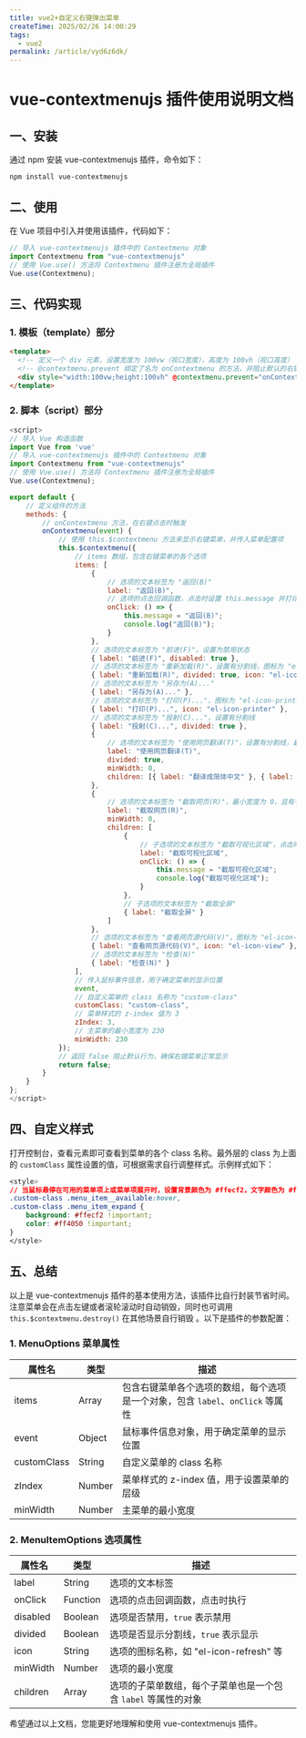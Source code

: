 ```yaml
---
title: vue2+自定义右键弹出菜单
createTime: 2025/02/26 14:00:29
tags:
  - vue2
permalink: /article/vyd6z6dk/
---
```

# vue-contextmenujs 插件使用说明文档

## 一、安装
通过 npm 安装 vue-contextmenujs 插件，命令如下：
```
npm install vue-contextmenujs
```

## 二、使用
在 Vue 项目中引入并使用该插件，代码如下：
```javascript
// 导入 vue-contextmenujs 插件中的 Contextmenu 对象
import Contextmenu from "vue-contextmenujs"
// 使用 Vue.use() 方法将 Contextmenu 插件注册为全局插件
Vue.use(Contextmenu);
```

## 三、代码实现
### 1. 模板（template）部分
```html
<template>
  <!-- 定义一个 div 元素，设置宽度为 100vw（视口宽度），高度为 100vh（视口高度） -->
  <!-- @contextmenu.prevent 绑定了名为 onContextmenu 的方法，并阻止默认的右键菜单行为 -->
  <div style="width:100vw;height:100vh" @contextmenu.prevent="onContextmenu"></div>
</template>
```
### 2. 脚本（script）部分
```javascript
<script>
// 导入 Vue 构造函数
import Vue from 'vue'
// 导入 vue-contextmenujs 插件中的 Contextmenu 对象
import Contextmenu from "vue-contextmenujs"
// 使用 Vue.use() 方法将 Contextmenu 插件注册为全局插件
Vue.use(Contextmenu);

export default {
    // 定义组件的方法
    methods: {
        // onContextmenu 方法，在右键点击时触发
        onContextmenu(event) {
            // 使用 this.$contextmenu 方法来显示右键菜单，并传入菜单配置项
            this.$contextmenu({
                // items 数组，包含右键菜单的各个选项
                items: [
                    {
                        // 选项的文本标签为 "返回(B)"
                        label: "返回(B)",
                        // 选项的点击回调函数，点击时设置 this.message 并打印日志
                        onClick: () => {
                            this.message = "返回(B)";
                            console.log("返回(B)");
                        }
                    },
                    // 选项的文本标签为 "前进(F)"，设置为禁用状态
                    { label: "前进(F)", disabled: true },
                    // 选项的文本标签为 "重新加载(R)"，设置有分割线，图标为 "el-icon-refresh"
                    { label: "重新加载(R)", divided: true, icon: "el-icon-refresh" },
                    // 选项的文本标签为 "另存为(A)..."
                    { label: "另存为(A)..." },
                    // 选项的文本标签为 "打印(P)..."，图标为 "el-icon-printer"
                    { label: "打印(P)...", icon: "el-icon-printer" },
                    // 选项的文本标签为 "投射(C)..."，设置有分割线
                    { label: "投射(C)...", divided: true },
                    {
                        // 选项的文本标签为 "使用网页翻译(T)"，设置有分割线，最小宽度为 0，且有子菜单
                        label: "使用网页翻译(T)",
                        divided: true,
                        minWidth: 0,
                        children: [{ label: "翻译成简体中文" }, { label: "翻译成繁体中文" }]
                    },
                    {
                        // 选项的文本标签为 "截取网页(R)"，最小宽度为 0，且有子菜单
                        label: "截取网页(R)",
                        minWidth: 0,
                        children: [
                            {
                                // 子选项的文本标签为 "截取可视化区域"，点击时设置 this.message 并打印日志
                                label: "截取可视化区域",
                                onClick: () => {
                                    this.message = "截取可视化区域";
                                    console.log("截取可视化区域");
                                }
                            },
                            // 子选项的文本标签为 "截取全屏"
                            { label: "截取全屏" }
                        ]
                    },
                    // 选项的文本标签为 "查看网页源代码(V)"，图标为 "el-icon-view"
                    { label: "查看网页源代码(V)", icon: "el-icon-view" },
                    // 选项的文本标签为 "检查(N)"
                    { label: "检查(N)" }
                ],
                // 传入鼠标事件信息，用于确定菜单的显示位置
                event, 
                // 自定义菜单的 class 名称为 "custom-class"
                customClass: "custom-class", 
                // 菜单样式的 z-index 值为 3
                zIndex: 3, 
                // 主菜单的最小宽度为 230
                minWidth: 230 
            });
            // 返回 false 阻止默认行为，确保右键菜单正常显示
            return false;
        }
    }
};
</script>
```

## 四、自定义样式
打开控制台，查看元素即可查看到菜单的各个 class 名称。最外层的 class 为上面的 `customClass` 属性设置的值，可根据需求自行调整样式。示例样式如下：
```css
<style>
// 当鼠标悬停在可用的菜单项上或菜单项展开时，设置背景颜色为 #ffecf2，文字颜色为 #ff4050
.custom-class .menu_item__available:hover,
.custom-class .menu_item_expand {
    background: #ffecf2 !important;
    color: #ff4050 !important;
}
</style>
```

## 五、总结
以上是 vue-contextmenujs 插件的基本使用方法，该插件比自行封装节省时间。注意菜单会在点击左键或者滚轮滚动时自动销毁，同时也可调用 `this.$contextmenu.destroy()` 在其他场景自行销毁 。以下是插件的参数配置：

### 1. MenuOptions 菜单属性
| 属性名 | 类型 | 描述 |
| ---- | ---- | ---- |
| items | Array | 包含右键菜单各个选项的数组，每个选项是一个对象，包含 `label`、`onClick` 等属性 |
| event | Object | 鼠标事件信息对象，用于确定菜单的显示位置 |
| customClass | String | 自定义菜单的 class 名称 |
| zIndex | Number | 菜单样式的 z-index 值，用于设置菜单的层级 |
| minWidth | Number | 主菜单的最小宽度 |

### 2. MenuItemOptions 选项属性
| 属性名 | 类型 | 描述 |
| ---- | ---- | ---- |
| label | String | 选项的文本标签 |
| onClick | Function | 选项的点击回调函数，点击时执行 |
| disabled | Boolean | 选项是否禁用，`true` 表示禁用 |
| divided | Boolean | 选项是否显示分割线，`true` 表示显示 |
| icon | String | 选项的图标名称，如 "el-icon-refresh" 等 |
| minWidth | Number | 选项的最小宽度 |
| children | Array | 选项的子菜单数组，每个子菜单也是一个包含 `label` 等属性的对象 |

希望通过以上文档，您能更好地理解和使用 vue-contextmenujs 插件。 